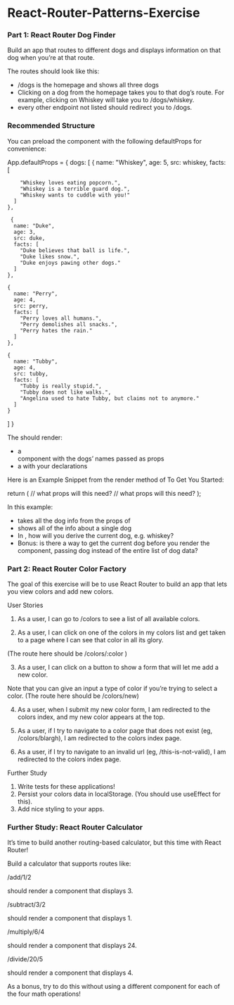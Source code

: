 # React-Router-Patterns-Exercise

### Part 1: React Router Dog Finder
Build an app that routes to different dogs and displays information on that dog when you’re at that route.

The routes should look like this:

* /dogs is the homepage and shows all three dogs
* Clicking on a dog from the homepage takes you to that dog’s route. For example, clicking on Whiskey will take you to /dogs/whiskey.
* every other endpoint not listed should redirect you to /dogs.

### Recommended Structure
You can preload the <App /> component with the following defaultProps for convenience:

 App.defaultProps = {
  dogs: 
  [
    {
      name: "Whiskey",
      age: 5,
      src: whiskey,
      facts: [
      
        "Whiskey loves eating popcorn.",
        "Whiskey is a terrible guard dog.",
        "Whiskey wants to cuddle with you!"
      ]
    },
    
     {
      name: "Duke",
      age: 3,
      src: duke,
      facts: [
        "Duke believes that ball is life.",
        "Duke likes snow.",
        "Duke enjoys pawing other dogs."
      ]
    },
    
    {
      name: "Perry",
      age: 4,
      src: perry,
      facts: [
        "Perry loves all humans.",
        "Perry demolishes all snacks.",
        "Perry hates the rain."
      ]
    },
    
    {
      name: "Tubby",
      age: 4,
      src: tubby,
      facts: [
        "Tubby is really stupid.",
        "Tubby does not like walks.",
        "Angelina used to hate Tubby, but claims not to anymore."
      ]
    }
  ]
}

The <App /> should render:

* a <Nav /> component with the dogs’ names passed as props
* a <Switch> with your <Route /> declarations

Here is an Example Snippet from the render method of <App /> To Get You Started:

return (
  <Switch>
    <Route exact path="/dogs" >
      <DogList /> // what props will this need?
    </Route>
    <Route path="/dogs/:name" >
      <DogDetails /> // what props will this need?
    </Route>
    <Redirect to="/dogs" />
  </Switch>
);

In this example:

* <DogList /> takes all the dog info from the props of <App />
* <DogDetails /> shows all of the info about a single dog
* In <DogDetails />, how will you derive the current dog, e.g. whiskey?
* Bonus: is there a way to get the current dog before you render the component, passing dog instead of the entire list of dog data?

### Part 2: React Router Color Factory
The goal of this exercise will be to use React Router to build an app that lets you view colors and add new colors.

User Stories
1. As a user, I can go to /colors to see a list of all available colors.

2. As a user, I can click on one of the colors in my colors list and get taken to a page where I can see that color in all its glory.

(The route here should be /colors/:color )

3. As a user, I can click on a button to show a form that will let me add a new color.

Note that you can give an input a type of color if you’re trying to select a color. (The route here should be /colors/new)

4. As a user, when I submit my new color form, I am redirected to the colors index, and my new color appears at the top.

5. As a user, if I try to navigate to a color page that does not exist (eg, /colors/blargh), I am redirected to the colors index page.

6. As a user, if I try to navigate to an invalid url (eg, /this-is-not-valid), I am redirected to the colors index page.

Further Study
1. Write tests for these applications!
2. Persist your colors data in localStorage. (You should use useEffect for this).
3. Add nice styling to your apps.

### Further Study: React Router Calculator
It’s time to build another routing-based calculator, but this time with React Router!

Build a calculator that supports routes like:

/add/1/2

should render a component that displays 3.

/subtract/3/2

should render a component that displays 1.

/multiply/6/4

should render a component that displays 24.

/divide/20/5

should render a component that displays 4.

As a bonus, try to do this without using a different component for each of the four math operations!
